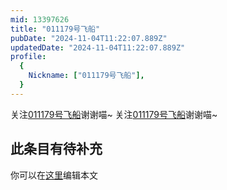 ```yaml
---
mid: 13397626
title: "011179号飞船"
pubDate: "2024-11-04T11:22:07.889Z"
updatedDate: "2024-11-04T11:22:07.889Z"
profile:
  {
    Nickname: ["011179号飞船"],
  }
---
```


关注[011179号飞船](https://space.bilibili.com/13397626)谢谢喵~ 关注[011179号飞船](https://space.bilibili.com/13397626)谢谢喵~

## 此条目有待补充
你可以在[这里](https://github.com/Yuhanawa/VTuber.ICU-Content/edit/master/v/011179号飞船/index.md)编辑本文
